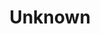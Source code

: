 ---
pid: vp33
title: Unknown
location_transcription: Kensington
coordinates: "[-75.125811, 39.98565]"
zipcode: '19144'
gen_neighborhood: Northwest Philadelphia
neighborhood: Germantown
outside_phl: 
age: '36'
age_range: 30-39
instagram: 
image_file_name: vp_33.jpg
proposal_transcription: A large earth sculpture, some form of land art monument in
  the vein of Robert Smithson or some other 70s land artist
topic: Environment
topic_summary: 0, 0
type: Garden,Interactive,Space,Conceptual,Other No Form
keywords_other: 
credit: 
image_labels: 
twitter: 
facebook: 
permalink: "/monuments/vp33/"
layout: item-page
---